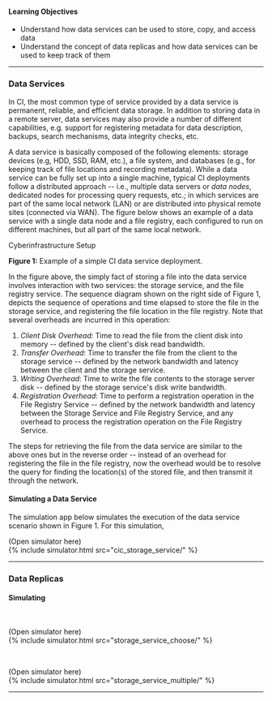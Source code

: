 
#### Learning Objectives

- Understand how data services can be used to store, copy, and access data
- Understand the concept of data replicas and how data services can be used to keep track of them

---

### Data Services

In CI, the most common type of service provided by a data service is permanent, 
reliable, and efficient data storage. In addition to storing data in a remote server, 
data services may also provide a number of different capabilities, e.g. 
support for registering metadata for data description, backups, search mechanisms,
data integrity checks, etc. 

A data service is basically composed of the following elements: storage devices 
(e.g, HDD, SSD, RAM, etc.), a file system, and databases (e.g., for keeping track of
file locations and recording metadata). While a data service can be fully set up into 
a single machine, typical CI deployments follow a distributed approach -- i.e.,
multiple data servers or _data nodes_, dedicated nodes for processing query requests, 
etc.; in which services are part of the same local network (LAN) or are distributed
into physical remote sites (connected via WAN). The figure below shows an example of
a data service with a single data node and a file registry, each configured to run on
different machines, but all part of the same local network.

<object class="figure" type="image/svg+xml" data="{{ site.baseurl }}/public/img/cyberinfrastructure/simple_storage.svg">Cyberinfrastructure Setup</object>
<div class="caption">
<strong>Figure 1:</strong> Example of a simple CI data service deployment.
</div>

In the figure above, the simply fact of storing a file into the data service involves
interaction with two services: the storage service, and the file registry service.
The sequence diagram shown on the right side of Figure 1, depicts the sequence of 
operations and time elapsed to store the file in the storage service, and registering
the file location in the file registry. Note that several overheads are incurred 
in this operation:

1. _Client Disk Overhead_: Time to read the file from the client disk into memory 
   -- defined by the client's disk read bandwidth. 
1. _Transfer Overhead_: Time to transfer the file from the client to the storage 
   service -- defined by the network bandwidth and latency between the client and
   the storage service.
1. _Writing Overhead_: Time to write the file contents to the storage server disk
   -- defined by the storage service's disk write bandwidth.
1. _Registration Overhead_: Time to perform a registration operation in the File
   Registry Service -- defined by the network bandwidth and latency between the 
   Storage Service and File Registry Service, and any overhead to process the 
   registration operation on the File Registry Service.

The steps for retrieving the file from the data service are similar to the above
ones but in the reverse order -- instead of an overhead for registering the file
in the file registry, now the overhead would be to resolve the query for finding the
location(s) of the stored file, and then transmit it through the network.

#### Simulating a Data Service

The simulation app below simulates the execution of the data service scenario 
shown in Figure 1. For this simulation,   

<div class="ui accordion fluid app-ins">
  <div class="title">
    <i class="dropdown icon"></i>
    (Open simulator here)
  </div>
  <div markdown="0" class="ui segment content sim-frame">
    {% include simulator.html src="cic_storage_service/" %}
  </div>
</div>

---

### Data Replicas


#### Simulating


<p>&nbsp;</p>

<div class="ui accordion fluid app-ins">
  <div class="title">
    <i class="dropdown icon"></i>
    (Open simulator here)
  </div>
  <div markdown="0" class="ui segment content sim-frame">
    {% include simulator.html src="storage_service_choose/" %}
  </div>
</div>

<p>&nbsp;</p>

<div class="ui accordion fluid app-ins">
  <div class="title">
    <i class="dropdown icon"></i>
    (Open simulator here)
  </div>
  <div markdown="0" class="ui segment content sim-frame">
    {% include simulator.html src="storage_service_multiple/" %}
  </div>
</div>

---
